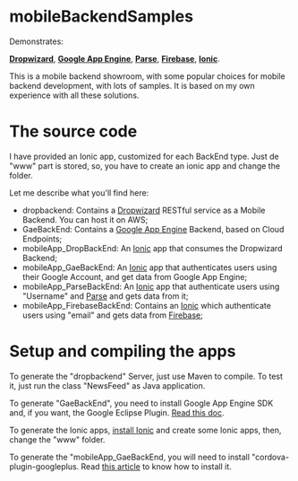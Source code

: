 # mobileBackendSamples

Demonstrates: 

[**Dropwizard**](http://www.dropwizard.io/0.9.1/docs/), [**Google App Engine**](https://cloud.google.com/appengine), [**Parse**](http://parse.com), [**Firebase**](http://https://www.firebase.com/), [**Ionic**](http://ionicframework.com/).

This is a mobile backend showroom, with some popular choices for mobile backend development, with lots of samples. It is based on my own experience with all these solutions. 

# The source code
I have provided an Ionic app, customized for each BackEnd type. Just de "www" part is stored, so, you have to create an ionic app and change the folder.

Let me describe what you'll find here: 

* dropbackend: Contains a [Dropwizard](http://www.dropwizard.io/0.9.1/docs/) RESTful service as a Mobile Backend. You can host it on AWS;
* GaeBackEnd: Contains a [Google App Engine](https://cloud.google.com/appengine/) Backend, based on Cloud Endpoints;
* mobileApp_DropBackEnd: An [Ionic](http://ionicframework.com/) app that consumes the Dropwizard Backend;
* mobileApp_GaeBackEnd: An [Ionic](http://ionicframework.com/) app that authenticates users using their Google Account, and get data from Google App Engine;
* mobileApp_ParseBackEnd: An [Ionic](http://ionicframework.com/) app that authenticate users using "Username" and [Parse](http://parse.com) and gets data from it;
* mobileApp_FirebaseBackEnd: Contains an [Ionic](http://ionicframework.com/) which authenticate users using "email" and gets data from [Firebase](https://www.firebase.com/);

# Setup and compiling the apps
To generate the "dropbackend" Server, just use Maven to compile. To test it, just run the class "NewsFeed" as Java application.

To generate "GaeBackEnd", you need to install Google App Engine SDK and, if you want, the Google Eclipse Plugin. [Read this doc](https://cloud.google.com/appengine/docs/java/).

To generate the Ionic apps, [install Ionic](http://ionicframework.com/getting-started/) and create some Ionic apps, then, change the "www" folder.

To generate the "mobileApp_GaeBackEnd, you will need to install "cordova-plugin-googleplus. Read [this article](https://ionicthemes.com/tutorials/about/google-plus-login-with-ionic-framework) to know how to install it. 

 


